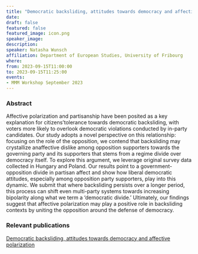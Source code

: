 ```yaml
---
title: "Democratic backsliding, attitudes towards democracy and affective polarization"
date:
draft: false
featured: false
featured_image: icon.png
speaker_image:
description:
speaker: Natasha Wunsch
affiliation: Department of European Studies, University of Fribourg
where:
from: 2023-09-15T11:00:00
to: 2023-09-15T11:25:00
events:
- MMM Workshop September 2023
---
```


### Abstract

Affective polarization and partisanship have been posited as a key explanation for citizens’tolerance towards democratic backsliding, with voters more likely to overlook democratic violations conducted by in-party candidates. Our study adopts a novel perspective on this relationship: focusing on the role of the opposition, we contend that backsliding may crystallize anaffective dislike among opposition supporters towards the governing party and its supporters that stems from a regime divide over democracy itself. To explore this argument, we leverage original survey data collected in Hungary and Poland. Our results point to a government-opposition divide in partisan affect and show how liberal democratic attitudes, especially among opposition party supporters, play into this dynamic. We submit that where backsliding persists over a longer period, this process can shift even multi-party systems towards increasing bipolarity along what we term a ‘democratic divide.’ Ultimately, our findings suggest that affective polarization may play a positive role in backsliding contexts by uniting the opposition around the defense of democracy.


### Relevant publications 

[Democratic backsliding, attitudes towards democracy and
affective polarization](Wunsch.pdf)
